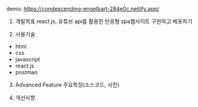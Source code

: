 demo:  https://condescending-engelbart-284e0c.netlify.app/

1. 개발목표
react.js, 유튜브 api를 활용한 반응형 spa웹사이트 구현하고 베포하기

2. 사용기술
- html
- css
- javascript
- react.js
- postman

3. Advanced Feature
주요특징(소스코드, 사진)

4. 개선사항
